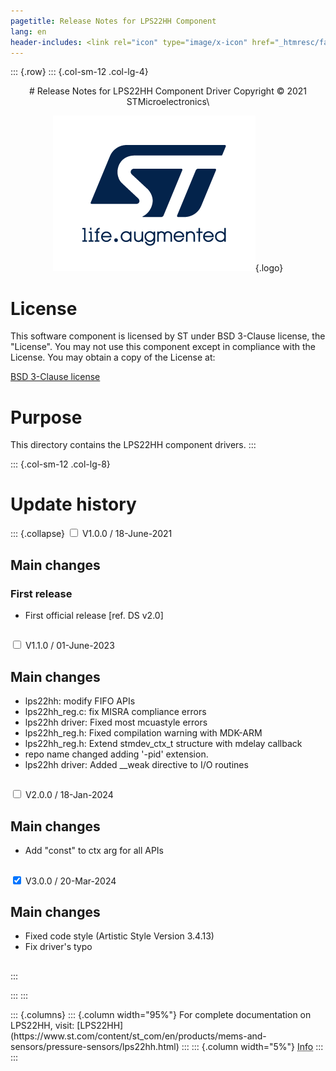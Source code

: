 ```yaml
---
pagetitle: Release Notes for LPS22HH Component
lang: en
header-includes: <link rel="icon" type="image/x-icon" href="_htmresc/favicon.png" />
---
```


::: {.row}
::: {.col-sm-12 .col-lg-4}

<center>
# Release Notes for LPS22HH Component Driver
Copyright &copy; 2021 STMicroelectronics\

[![ST logo](_htmresc/st_logo_2020.png)](https://www.st.com){.logo}
</center>

# License

This software component is licensed by ST under BSD 3-Clause license, the "License".
You may not use this component except in compliance with the License. You may obtain a copy of the License at:

[BSD 3-Clause license](https://opensource.org/licenses/BSD-3-Clause)

# Purpose

This directory contains the LPS22HH component drivers.
:::

::: {.col-sm-12 .col-lg-8}
# Update history

::: {.collapse}
<input type="checkbox" id="collapse-section1" aria-hidden="true">
<label for="collapse-section1" aria-hidden="true">V1.0.0 / 18-June-2021</label>
<div>

## Main changes

### First release

- First official release [ref. DS v2.0]

##

</div>

<input type="checkbox" id="collapse-section2" aria-hidden="true">
<label for="collapse-section2" aria-hidden="true">V1.1.0 / 01-June-2023</label>
<div>

## Main changes

- lps22hh: modify FIFO APIs
- lps22hh_reg.c: fix MISRA compliance errors
- lps22hh driver: Fixed most mcuastyle errors
- lps22hh_reg.h: Fixed compilation warning with MDK-ARM
- lps22hh_reg.h: Extend stmdev_ctx_t structure with mdelay callback
- repo name changed adding '-pid' extension.
- lps22hh driver: Added __weak directive to I/O routines

##

</div>

<input type="checkbox" id="collapse-section3" aria-hidden="true">
<label for="collapse-section3" aria-hidden="true">V2.0.0 / 18-Jan-2024</label>
<div>

## Main changes

- Add "const" to ctx arg for all APIs

##

</div>

<input type="checkbox" id="collapse-section4" checked aria-hidden="true">
<label for="collapse-section4" aria-hidden="true">V3.0.0 / 20-Mar-2024</label>
<div>

## Main changes

- Fixed code style (Artistic Style Version 3.4.13)
- Fix driver's typo

##

</div>
:::

:::
:::

<footer class="sticky">
::: {.columns}
::: {.column width="95%"}
For complete documentation on LPS22HH,
visit:
[LPS22HH](https://www.st.com/content/st_com/en/products/mems-and-sensors/pressure-sensors/lps22hh.html)
:::
::: {.column width="5%"}
<abbr title="Based on template cx566953 version 2.0">Info</abbr>
:::
:::
</footer>
